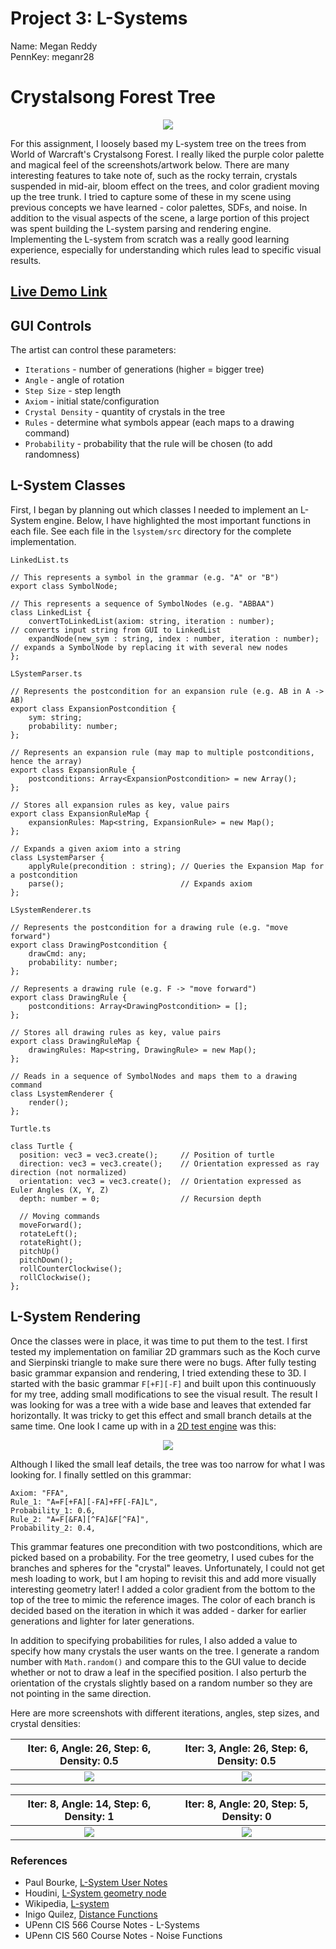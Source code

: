 # Project 3: L-Systems

Name: Megan Reddy \
PennKey: meganr28

# Crystalsong Forest Tree

<p align="center">
  <img src="img/cover_photo.PNG"> 
</p>

For this assignment, I loosely based my L-system tree on the trees from World of Warcraft's Crystalsong Forest. I really liked the purple color palette and magical feel of the screenshots/artwork below. There are many interesting features to take note of, such as the rocky terrain, crystals suspended in mid-air, bloom effect on the trees, and color gradient moving up the tree trunk. I tried to capture some of these in my scene using previous concepts we have learned - color palettes, SDFs, and noise. In addition to the visual aspects of the scene, a large portion of this project was spent building the L-system parsing and rendering engine. Implementing the L-system from scratch was a really good learning experience, especially for understanding which rules lead to specific visual results.

## [Live Demo Link](https://meganr28.github.io/hw03-l-systems/)

## GUI Controls

The artist can control these parameters:
* `Iterations` - number of generations (higher = bigger tree)
* `Angle` - angle of rotation
* `Step Size` - step length
* `Axiom` - initial state/configuration 
* `Crystal Density` - quantity of crystals in the tree
* `Rules` - determine what symbols appear (each maps to a drawing command)
* `Probability` - probability that the rule will be chosen (to add randomness)

## L-System Classes

First, I began by planning out which classes I needed to implement an L-System engine. Below, I have highlighted the most important functions in each file. See each file in the `lsystem/src` directory for the complete implementation.

`LinkedList.ts`

```
// This represents a symbol in the grammar (e.g. "A" or "B")
export class SymbolNode;

// This represents a sequence of SymbolNodes (e.g. "ABBAA")
class LinkedList {
    convertToLinkedList(axiom: string, iteration : number);            // converts input string from GUI to LinkedList
    expandNode(new_sym : string, index : number, iteration : number);  // expands a SymbolNode by replacing it with several new nodes
};
```

`LSystemParser.ts`

```
// Represents the postcondition for an expansion rule (e.g. AB in A -> AB)
export class ExpansionPostcondition {
	sym: string;
	probability: number;
};

// Represents an expansion rule (may map to multiple postconditions, hence the array)
export class ExpansionRule {
	postconditions: Array<ExpansionPostcondition> = new Array();
};

// Stores all expansion rules as key, value pairs
export class ExpansionRuleMap {
	expansionRules: Map<string, ExpansionRule> = new Map();
};

// Expands a given axiom into a string
class LsystemParser {
    applyRule(precondition : string); // Queries the Expansion Map for a postcondition
    parse();                          // Expands axiom
};
```

`LSystemRenderer.ts`

```
// Represents the postcondition for a drawing rule (e.g. "move forward")
export class DrawingPostcondition {
    drawCmd: any;
	probability: number;
};

// Represents a drawing rule (e.g. F -> "move forward")
export class DrawingRule {
	postconditions: Array<DrawingPostcondition> = [];
};

// Stores all drawing rules as key, value pairs
export class DrawingRuleMap {
	drawingRules: Map<string, DrawingRule> = new Map();
};

// Reads in a sequence of SymbolNodes and maps them to a drawing command
class LsystemRenderer {
    render();
};

```

`Turtle.ts`

```
class Turtle {
  position: vec3 = vec3.create();     // Position of turtle
  direction: vec3 = vec3.create();    // Orientation expressed as ray direction (not normalized)
  orientation: vec3 = vec3.create();  // Orientation expressed as Euler Angles (X, Y, Z)
  depth: number = 0;                  // Recursion depth

  // Moving commands
  moveForward();
  rotateLeft();
  rotateRight();
  pitchUp()
  pitchDown();
  rollCounterClockwise();
  rollClockwise();
};
```


## L-System Rendering

Once the classes were in place, it was time to put them to the test. I first tested my implementation on familiar 2D grammars such as the Koch curve and Sierpinski triangle to make sure there were no bugs. After fully testing basic grammar expansion and rendering, I tried extending these to 3D. I started with the basic grammar `F[+F][-F]` and built upon this continuously for my tree, adding small modifications to see the visual result. The result I was looking for was a tree with a wide base and leaves that extended far horizontally. It was tricky to get this effect and small branch details at the same time. One look I came up with in a [2D test engine](https://kevs3d.co.uk/dev/lsystems/) was this:

<p align="center">
  <img src="img/leaf.PNG"> 
</p>

Although I liked the small leaf details, the tree was too narrow for what I was looking for. I finally settled on this grammar:

```
Axiom: "FFA",
Rule_1: "A=F[+FA][-FA]+FF[-FA]L",
Probability_1: 0.6,
Rule_2: "A=F[&FA][^FA]&F[^FA]",
Probability_2: 0.4,
```

This grammar features one precondition with two postconditions, which are picked based on a probability. For the tree geometry, I used cubes for the branches and spheres for the "crystal" leaves. Unfortunately, I could not get mesh loading to work, but I am hoping to revisit this and add more visually interesting geometry later! I added a color gradient from the bottom to the top of the tree to mimic the reference images. The color of each branch is decided based on the iteration in which it was added - darker for earlier generations and lighter for later generations. 

In addition to specifying probabilities for rules, I also added a value to specify how many crystals the user wants on the tree. I generate a random number with `Math.random()` and compare this to the GUI value to decide whether or not to draw a leaf in the specified position. I also perturb the orientation of the crystals slightly based on a random number so they are not pointing in the same direction. 

Here are more screenshots with different iterations, angles, step sizes, and crystal densities:

| Iter: 6, Angle: 26, Step: 6, Density: 0.5        |  Iter: 3, Angle: 26, Step: 6, Density: 0.5  |
:-------------------------:|:-------------------------:|
![](img/test1.PNG)  |  ![](img/test2.PNG) |  ![](img/test3.PNG)

| Iter: 8, Angle: 14, Step: 6, Density: 1           |  Iter: 8, Angle: 20, Step: 5, Density: 0  | 
:-------------------------:|:-------------------------:|
![](img/test3.PNG)  |  ![](img/test4.PNG) |  ![](img/test3.PNG)

### References

* Paul Bourke, [L-System User Notes](http://paulbourke.net/fractals/lsys/)
* Houdini, [L-System geometry node](https://www.sidefx.com/docs/houdini/nodes/sop/lsystem.html)
* Wikipedia, [L-system](https://en.wikipedia.org/wiki/L-system)
* Inigo Quilez, [Distance Functions](https://iquilezles.org/articles/distfunctions/)
* UPenn CIS 566 Course Notes - L-Systems
* UPenn CIS 560 Course Notes - Noise Functions
